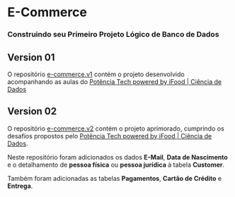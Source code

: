 # E-Commerce

### Construindo seu Primeiro Projeto Lógico de Banco de Dados

## Version 01

O repositório [e-commerce.v1](https://github.com/LuuhMitre/e-commerce/tree/8417825db17090efb86aa062a2f48d65ea9e6150/e-commerce.v1) contém o projeto desenvolvido acompanhando as aulas do [Potência Tech powered by iFood | Ciência de Dados](https://web.dio.me/track/fd133067-6f2b-47c8-9763-edd87ec6b1cc)



## Version 02

O repositório [e-commerce.v2](https://github.com/LuuhMitre/e-commerce/tree/8417825db17090efb86aa062a2f48d65ea9e6150/e-commerce.v2) contém o projeto aprimorado, cumprindo os desafios propostos pelo [Potência Tech powered by iFood | Ciência de Dados](https://web.dio.me/track/fd133067-6f2b-47c8-9763-edd87ec6b1cc).

Neste repositório foram adicionados os dados <b>E-Mail</b>, <b>Data de Nascimento</b> e o detalhamento de <b>pessoa física</b> ou <b>pessoa jurídica</b> à tabela <b>Customer</b>. 

Também foram adicionadas as tabelas <b>Pagamentos</b>, <b>Cartão de Crédito</b> e <b>Entrega</b>. 
